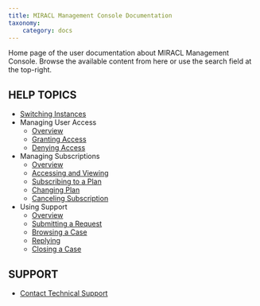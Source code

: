 ```yaml
---
title: MIRACL Management Console Documentation
taxonomy:
    category: docs
---
```


Home page of the user documentation about MIRACL Management Console. Browse the available content from here or use the search field at the top-right.

HELP TOPICS
-----------

-   [Switching Instances](/management-console/switching-instances)
-   Managing User Access
    -   [Overview](/management-console/managing-user-access/overview)
    -   [Granting Access](/management-console/managing-user-access/granting)
    -   [Denying Access](/management-console/managing-user-access/denying)
-   Managing Subscriptions
    -   [Overview](/management-console/managing-subscriptions/overview)
    -   [Accessing and Viewing](/management-console/managing-subscriptions/accessing-and-viewing)
    -   [Subscribing to a Plan](/management-console/managing-subscriptions/subscribing)
    -   [Changing Plan](/management-console/managing-subscriptions/changing-plan)
    -   [Canceling Subscription](/management-console/managing-subscriptions/canceling)
-   Using Support
    -   [Overview](/management-console/using-support/overview)
    -   [Submitting a Request](/management-console/using-support/submiting-a-request)
    -   [Browsing a Case](/management-console/using-support/browsing-a-case)
    -   [Replying](/management-console/using-support/replying)
    -   [Closing a Case](/management-console/using-support/closing-a-case)

SUPPORT
-------

-   [Contact Technical Support](http://www.MIRACL.com/community)